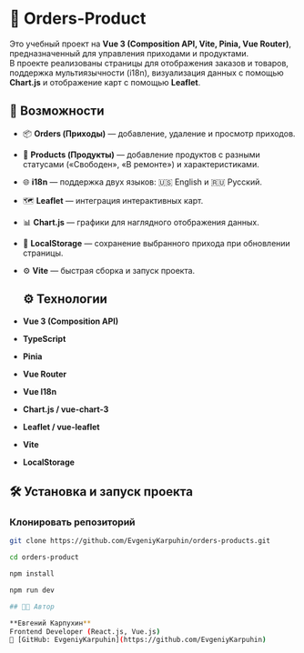 # 🧾 Orders-Product

Это учебный проект на **Vue 3 (Composition API, Vite, Pinia, Vue Router)**, предназначенный для управления приходами и продуктами.  
В проекте реализованы страницы для отображения заказов и товаров, поддержка мультиязычности (i18n), визуализация данных с помощью **Chart.js** и отображение карт с помощью **Leaflet**.

## 🚀 Возможности

- 📦 **Orders (Приходы)** — добавление, удаление и просмотр приходов.  
- 🧰 **Products (Продукты)** — добавление продуктов с разными статусами («Свободен», «В ремонте») и характеристиками.  
- 🌐 **i18n** — поддержка двух языков: 🇺🇸 English и 🇷🇺 Русский.  
- 🗺️ **Leaflet** — интеграция интерактивных карт.  
- 📊 **Chart.js** — графики для наглядного отображения данных.  
- 💾 **LocalStorage** — сохранение выбранного прихода при обновлении страницы.  
- ⚙️ **Vite** — быстрая сборка и запуск проекта.  

  ## ⚙️ Технологии

- **Vue 3 (Composition API)**
- **TypeScript**
- **Pinia**
- **Vue Router**
- **Vue I18n**
- **Chart.js / vue-chart-3**
- **Leaflet / vue-leaflet**
- **Vite**
- **LocalStorage**

## 🛠️ Установка и запуск проекта

### Клонировать репозиторий
```bash
git clone https://github.com/EvgeniyKarpuhin/orders-products.git

cd orders-product

npm install

npm run dev

## 👨‍💻 Автор

**Евгений Карпухин**  
Frontend Developer (React.js, Vue.js)  
🔗 [GitHub: EvgeniyKarpuhin](https://github.com/EvgeniyKarpuhin)
